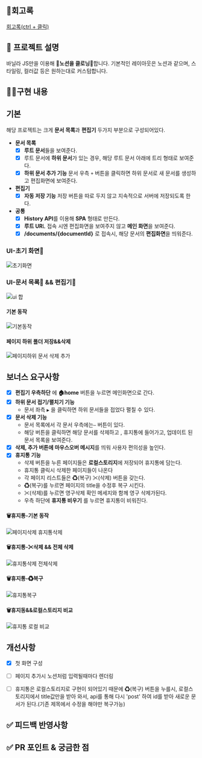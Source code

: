 <!--
  템플릿은 아직 PR 작성이 익숙하지 않으신 분들을 위해서 제공하는 가이드입니다!
  리뷰어 또는 이 PR을 보게 될 다른 사람들이 이 PR을 보는데 참고할 수 있는 내용이 있다면 포함해서 작성해주시면 됩니다.
-->
## 📌회고록
<a href="https://velog.io/@jzo09/Notion-Cloning-%ED%94%84%EB%A1%9C%EC%A0%9D%ED%8A%B8%EB%A5%BC-%EB%A7%88%EC%B9%98%EB%A9%B0...-%ED%9A%8C%EA%B3%A0" target="blank">회고록(ctrl + 클릭)<a>
## 📌 프로젝트 설명 
바닐라 JS만을 이용해 📄**노션을 클로닝**📄합니다.
기본적인 레이아웃은 노션과 같으며, 스타일링, 컬러값 등은 원하는대로 커스텀합니다.

## 👩‍💻구현 내용 

## 기본
해당 프로젝트는 크게 **문서 목록**과 **편집기** 두가지 부분으로 구성되어있다. 

-  **문서 목록** 
   - [x] **루트 문서**들을 보여준다. 
   - [x] 루트 문서에 **하위 문서**가 있는 경우, 해당 루트 문서 아래에 트리 형태로 보여준다.
   - [x] **하위 문서 추가 기능** 
       문서 우측 `+` 버튼을 클릭하면 하위 문서로 새 문서를 생성하고 편집화면에 보여준다. 
       
- **편집기** 
  - [x] **자동 저장 기능** 
      저장 버튼을 따로 두지 않고 지속적으로 서버에 저장되도록 한다.  
- **공통** 
  - [x] **History API**를 이용해 **SPA** 형태로 만든다. 
  - [x] **루트 UR**L 접속 시엔 편집화면을 보여주지 않고 **메인 화면**을 보여준다. 
  - [x]  **/documents/{documentId}** 로 접속시, 해당 문서의 **편집화면**을 띄워준다. 

### UI-초기 화면📄

![초기화면](https://user-images.githubusercontent.com/66211721/132082185-f5079cfc-8367-4aa5-b344-17099a46ab05.png)

### UI-문서 목록📄 && 편집기📖

![ui 합](https://user-images.githubusercontent.com/66211721/132082370-d803121a-f725-489d-8ef8-92a9fac75122.png)

#### 기본 동작

![기본동작](https://user-images.githubusercontent.com/66211721/132047811-404a4ac6-ec95-4afb-ac11-8801a6e0d4c9.gif)


#### 페이지 하위 폴더 저장&&삭제
![페이지하위 문서 삭제 추가](https://user-images.githubusercontent.com/66211721/132047974-d1945a74-4463-4e76-89e5-fbc6213e1fcf.gif)




## 보너스 요구사항
- [x] **편집기 우측하단** 에 **🏠home** 버튼을 누르면  메인화면으로 간다.
- [x] **하위 문서 접기/펼치기 기능**
     - 문서 좌측 `▶` 을 클릭하면 하위 문서들을 접었다 펼칠 수 있다. 
- [x] **문서 삭제 기능** 
   - 문서 목록에서 각 문서 우측에는```―``` 버튼이 있다. 
   - 해당 버튼을 클릭하면   해당 문서를 삭제하고 , 휴지통에 들어가고, 업데이트 된 문서 목록을 보여준다.
- [x] **삭제, 추가 버튼에 마우스오버 메시지**를 띄워 사용자 편의성을 높인다.  
- [x] **휴지통 기능** 
   - 삭제 버튼을 누른 페이지들은 **로컬스토리지**에 저장되어 휴지통에 담는다.
   - 휴지통 클릭시 삭제한 페이지들이 나온다
   - 각 페이지 리스트들은 ♻(복구) ✂(삭제) 버튼을 갖는다.
   - ♻(복구)를 누르면 페이지의 title을 수정후 복구 시킨다.
   - ✂(삭제)를 누르면 영구삭제 확인 메세지와 함께 영구 삭제가된다.
   - 우측 하단에 **휴지통 비우기** 를 누르면 휴지통이 비워진다.

#### 🗑휴지통-기본 동작
![페이지삭제 휴지통삭제](https://user-images.githubusercontent.com/66211721/132048247-93bb67b3-1066-44c9-ac66-1febf3258d6f.gif)

#### 🗑휴지통-✂삭제 && 전체 삭제
![휴지통삭제 전체삭제](https://user-images.githubusercontent.com/66211721/132048446-ce10bd68-8acf-4130-9beb-fed63384ef06.gif)

#### 🗑휴지통-♻복구
![휴지통복구](https://user-images.githubusercontent.com/66211721/132048768-b340463c-3824-43e4-8d70-fbb43be15282.gif)

#### 🗑휴지동&&로컬스토리지 비교
![휴지통 로컬 비교](https://user-images.githubusercontent.com/66211721/132128590-83670838-4b95-401c-87f9-cd0bfbf517fc.gif)

## 개선사항
- [x] 첫 화면 구성
- [ ] 페이지 추가시 노션처럼 입력될때마다 렌더링
- [ ] 휴지통은 로컬스토리지로 구현이 되어있기 때문에 ♻(복구) 버튼을 누를시, 로컬스토리지에서 title값만을 받아 와서, api를 통해 다시 'post' 하여 id를 받아 새로운 문서가 된다.(기존 제목에서 수정을 해야만 복구가능) 




## ✅ 피드백 반영사항  

## ✅ PR 포인트 & 궁금한 점 
